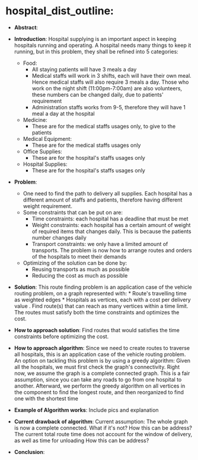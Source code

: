 # hospital_dist_outline: 
* **Abstract**:

* **Introduction**:
	Hospital supplying is an important aspect in keeping hospitals running and operating. A hospital needs many things to keep it running, but in this problem, they shall be refined into 5 categories:
	* Food: 
		* All staying patients will have 3 meals a day
		* Medical staffs will work in 3 shifts, each will have their own meal. Hence medical staffs will also require 3 meals a day. Those who work on the night shift (11:00pm-7:00am) are also volunteers, these numbers can be changed daily, due to patients' requirement
		* Administration staffs works from 9-5, therefore they will have 1 meal a day at the hospital
	* Medicine:
		* These are for the medical staffs usages only, to give to the patients
	* Medical Equipment:
		* These are for the medical staffs usages only
	* Office Supplies:
		* These are for the hospital's staffs usages only
	* Hospital Supplies:
		* These are for the hospital's staffs usages only
* **Problem**:	
	* One need to find the path to delivery all supplies. Each hospital has a different amount of staffs and patients, therefore having different weight requirement.
	* Some constraints that can be put on are:
		* Time constraints: each hospital has a deadline that must be met
		* Weight constraints: each hospital has a certain amount of weight of required items that changes daily. This is because the patients number changes daily
		* Transport constraints: we only have a limited amount of transports. The problem is now how to arrange routes and orders of the hospitals to meet their demands
	* Optimizing of the solution can be done by:
		* Reusing transports as much as possible
		* Reducing the cost as much as possible
* **Solution**:
	This route finding problem is an application case of the vehicle routing problem, on a graph represented with:
	  * Route's travelling time as weighted edges
		* Hospitals as vertices, each with a cost per delivery value . 
	Find route(s) that can reach as many vertices within a time limit. The routes must satisfy both the time constraints and optimizes the cost.
* **How to approach solution**:
	Find routes that would satisfies the time constraints before optimizing the cost.
* **How to approach algorithm**:
	Since we need to create routes to traverse all hospitals, this is an application case of the vehicle routing problem. 
	An option on tackling this problem is by using a greedy algorithm: 
		Given all the hospitals, we must first check the graph's connectivity. Right now, we assume the graph is a complete connected graph. This is a fair assumption, since you can take any roads to go from one hospital to another.
		Afterward, we perform the greedy algorithm on all vertices in the component to find the longest route, and then reorganized to find one with the shortest time
* **Example of Algorithm works**:
	Include pics and explanation
* **Current drawback of algorithm**:
	Current assumption:
		The whole graph is now a complete connected. What if it's not?
			How this can be address?
		The current total route time does not account for the window of delivery, as well as time for unloading
			How this can be address?
* **Conclusion**:
